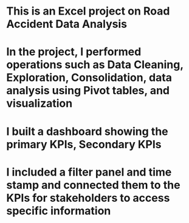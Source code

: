 # This is an Excel project on Road Accident Data Analysis
# In the project, I performed operations such as Data Cleaning, Exploration, Consolidation, data analysis using Pivot tables, and visualization 
# I built a dashboard showing the primary KPIs, Secondary KPIs
# I included a filter panel and time stamp and connected them to the KPIs for stakeholders to access specific information

